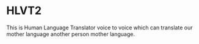 # HLVT2
This is Human Language Translator voice to voice which can translate our mother language another person mother language.
